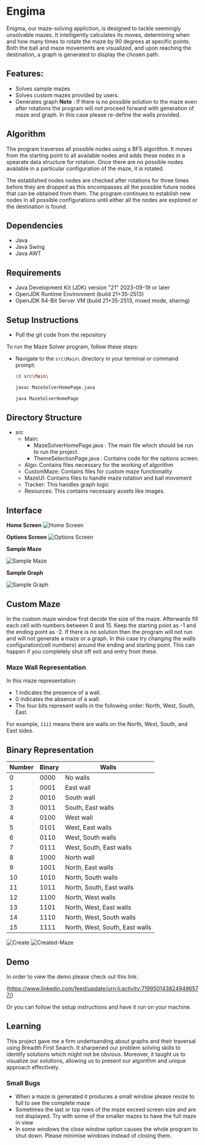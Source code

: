# Engima

Enigma, our maze-solving appliction, is designed to tackle seemingly unsolvable mazes. It intelligently calculates its moves, determining when and how many times to rotate the maze by 90 degrees at specific points. Both the ball and maze movements are visualized, and upon reaching the destination, a graph is generated to display the chosen path.

## Features:
- Solves sample mazes
- Solves custom mazes provided by users.
- Generates graph
  **Note** : If there is no possible solution to the maze even after rotations the program will not proceed forward with generation of
  maze and graph. In this case please re-define the walls provided.
  
## Algorithm

The program traverses all possible nodes using a BFS algorithm. It moves from the starting point to all available nodes and adds these nodes in a spearate data structure for rotation.
Once there are no possible nodes available in a particular configuration of the maze, it is rotated.

The established nodes nodes are checked after rotations for three times before they are dropped as this encompasses all the possible future nodes that can be obtained from them.
The program continues to establish new nodes in all possible configurations until either all the nodes are explored or the destination is found. 

## Dependencies
- Java
- Java Swing
- Java AWT

## Requirements

- Java Development Kit (JDK) version "21" 2023-09-19 or later
- OpenJDK Runtime Environment (build 21+35-2513)
- OpenJDK 64-Bit Server VM (build 21+35-2513, mixed mode, sharing)
    
## Setup Instructions
- Pull the git code from the repository
 
To run the Maze Solver program, follow these steps:

- Navigate to the `src\Main\` directory in your terminal or command prompt:
   ```bash
   cd src\Main\

   javac MazeSolverHomePage.java

   java MazeSolverHomePage
   ```
 

## Directory Structure
- src
  - Main:
     - MazeSolverHomePage.java : The main file which should be run to run the project.
     - ThemeSelectionPage.java : Contains code for the options screen.
  - Algo:
        Contains files necessary for the working of algorithm
  - CustomMaze:
                Contains files for custom maze functionality
  - MazeUI:
            Contains files to handle maze rotation and ball movement
  - Tracker:
            This handles graph logic
  - Resources:
              This contains necessary assets like images.
  

## Interface

**Home Screen**
![Home Screen](https://github.com/12Danish/Engima/blob/main/assets/HomePage.gif)

**Options Screen**
![Options Screen](https://github.com/12Danish/Engima/blob/main/assets/Screenshot%202024-05-24%20133834.gif)

**Sample Maze**

![Sample Maze](https://github.com/12Danish/Engima/blob/main/assets/example-maze.gif)

**Sample Graph**

![Sample Graph](https://github.com/12Danish/Engima/blob/main/assets/graph-example.jpg)

## Custom Maze

In the custom maze window first decide the size of the maze. Afterwards fill each cell with numbers between 0 and 15. Keep the starting point as -1 and the ending point as -2. If there is no solution then the program will not run and will not generate a maze or a graph.
In this case try changing the walls configuration(cell numbers) around the ending and starting point. This can happen if you completely
shut off exit and entry from these.

### Maze Wall Representation

In this maze representation:
- 1 indicates the presence of a wall.
- 0 indicates the absence of a wall.
- The four bits represent walls in the following order: North, West, South, East.

For example, `1111` means there are walls on the North, West, South, and East sides.

## Binary Representation

| Number | Binary | Walls          |
|--------|--------|----------------|
| 0      | 0000   | No walls       |
| 1      | 0001   | East wall      |
| 2      | 0010   | South wall     |
| 3      | 0011   | South, East walls |
| 4      | 0100   | West wall      |
| 5      | 0101   | West, East walls |
| 6      | 0110   | West, South walls |
| 7      | 0111   | West, South, East walls |
| 8      | 1000   | North wall     |
| 9      | 1001   | North, East walls |
| 10     | 1010   | North, South walls |
| 11     | 1011   | North, South, East walls |
| 12     | 1100   | North, West walls |
| 13     | 1101   | North, West, East walls |
| 14     | 1110   | North, West, South walls |
| 15     | 1111   | North, West, South, East walls |


![Create](https://github.com/12Danish/Engima/blob/main/assets/create-maze.jpg)
![Created-Maze](https://github.com/12Danish/Engima/blob/main/assets/maze-created.jpg)

## Demo
In order to view the demo please check out this link:

(https://www.linkedin.com/feed/update/urn:li:activity:7199501438249496577/)

Or you can follow the setup instructions and have it run on your machine.

## Learning

This project gave me a firm undertsanding about graphs and their traversal using Breadth First Search. It sharpened our problem solving skills to identify solutions which might not be obvious.
Moreover, it taught us to visualize our solutions, allowing us to present our algorithm and unique approach effectively.

### Small Bugs

- When a maze is generated it produces a small window please resize to full to see the complete maze
- Sometimes the last or top rows of the maze exceed screen size and are not displayed. Try with some of the smaller mazes to have the full maze in view
- In some windows the close window option causes the whole program to shut down. Please minimise windows instead of closing them.
  
